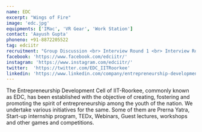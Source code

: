 ```yaml
---
name: EDC
excerpt: "Wings of Fire"
image: 'edc.jpg'
equipments: ['IMac', 'VR Gear', 'Work Station']
contact: 'Aayush Gupta'
phoneno: +91-8872205522
tag: edciitr
recruitment: "Group Discussion <br> Interview Round 1 <br> Interview Round 2 <br> Panel interview <br> Final Selection <br> EDC is an open group and anyone can come and contribute/ take initiative in EDC."
facebook: 'https://www.facebook.com/edciitr/'
instagram: 'https://www.instagram.com/edciitr/'
twitter:  'https://twitter.com/EDC_IITRoorkee'
linkedin: 'https://www.linkedin.com/company/entrepreneurship-development-cell-iit-roorkee/'
---
```


The Entrepreneurship Development Cell of IIT-Roorkee, commonly known as EDC, has been established with the objective of creating, fostering and promoting the spirit of entrepreneurship among the youth of the nation. We undertake various initiatives for the same. Some of them are Prerna Yatra, Start-up internship program, TEDx, Webinars, Guest lectures, workshops and other games and competitions. <br/>
